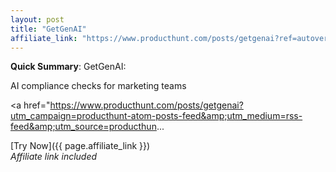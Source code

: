 ```yaml
---
layout: post
title: "GetGenAI"
affiliate_link: "https://www.producthunt.com/posts/getgenai?ref=autoverse&utm_source=autoverse"
---
```


**Quick Summary**: GetGenAI: <p>
            AI compliance checks for marketing teams
          </p>
          <p>
            <a href="https://www.producthunt.com/posts/getgenai?utm_campaign=producthunt-atom-posts-feed&amp;utm_medium=rss-feed&amp;utm_source=producthun...

[Try Now]({{ page.affiliate_link }})  
*Affiliate link included*
